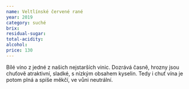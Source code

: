 ```yaml
---
name: Veltlínské červené rané
year: 2019
category: suché
brix: 
residual-sugar: 
total-acidity: 
alcohol: 
price: 130
---
```


Bílé víno z jedné z našich nejstarších vinic. Dozrává časně, hrozny jsou chuťově atraktivní, sladké, s nízkým obsahem kyselin. Tedy i chuť vína je potom plná a spíše měkčí, ve vůni neutrální.